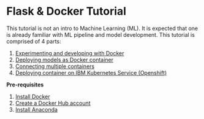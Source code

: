 <h1>Flask & Docker Tutorial</h1>

This tutorial is not an intro to Machine Learning (ML). It is expected that one is already familiar with ML pipeline and model development. This tutorial is comprised of 4 parts:
1. [Experimenting and developing with Docker](https://github.com/ssuleyma/Flask_Docker_Tutorial/blob/main/Part_One.md)
2. [Deploying models as Docker container](https://github.com/ssuleyma/Flask_Docker_Tutorial/blob/main/Part_Two.md)
3. [Connecting multiple containers](https://github.com/ssuleyma/Flask_Docker_Tutorial/blob/main/Part_Three.md)
4. [Deploying container on IBM Kubernetes Service (Openshift)](https://github.com/ssuleyma/Flask_Docker_Tutorial/blob/main/Part_Four.md)

<b>Pre-requisites</b>
1. [Install Docker](https://docs.docker.com/get-docker/)
2. [Create a Docker Hub account](https://hub.docker.com/)
3. [Install Anaconda](https://www.anaconda.com/products/individual)
